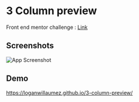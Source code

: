 
# 3 Column preview

Front end mentor challenge : [Link](https://www.frontendmentor.io/solutions/3columnpreview-FR5iEixnn)


## Screenshots

![App Screenshot](https://user-images.githubusercontent.com/60406970/133441756-03e79550-4db1-4bfe-894b-2f8447b615b8.png)

  
## Demo

https://loganwillaumez.github.io/3-column-preview/

  
